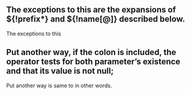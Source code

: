 ## The exceptions to this are the expansions of ${!prefix*} and ${!name[@]} described below. 
The exceptions to this
## Put another way, if the colon is included, the operator tests for both parameter’s existence and that its value is not null; 
Put another way is same to in other words.
